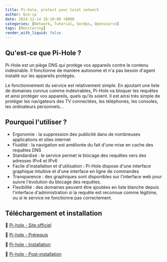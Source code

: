 ```yaml
---
title: Pi-hole, protect your local network
author: 6co-cp
date: 2024-12-14 18:10:00 +0800
categories: [Network, Tutorial, SecOps, Opensource]
tags: [Monitoring]
render_with_liquid: false
---
```


<!--- GB version
## What's Pi-hole?

Discover Pi-hole, a free DNS service that protects your devices from unwanted contents.

With the evolution of new threats, you'll no doubt be trying to protect yourself, perhaps with a SaaS tool. However, you'll also be asking yourself another legitimate question: where does my browsing data go?

Publishers will assure you that every measure is being taken to protect your precious data. And yet, we know that businesses are also targets of cyberattacks. Small and medium-sized businesses, institutions and organizations with limited financial resources are also highly exposed, and don't have the budget to deal with threats. Pi-hole is an excellent solution for actively blocking evolving lists of malicious domains.

It works simply: a list of domains, graphical monitoring of KPIs and safer browsing for users.

## Where to download?

As with any solution, the best choice is to visit the publisher's official website.

Here you'll find documentation and the latest source code.
-->

<!--- FR version
-->

## Qu'est-ce que Pi-Hole ?

Pi-Hole est un piège DNS qui protège vos appareils contre le contenu indésirable. Il fonctionne de manière autonome et n'a pas besoin d'agent installé sur les appareils protégés.

Le fonctionnement du service est relativement simple. En ajoutant une liste de domaines connus comme indésirables, Pi-Hole va bloquer les requêtes et ainsi protéger vos appareils, quels qu'ils soient. Il est ainsi très simple de protéger les navigateurs des TV connectées, les téléphones, les consoles, les ordinateurs personnels...

## Pourquoi l'utiliser ?

- Ergonomie : la suppression des publicité dans de nombreuses applications et sites internet 
- Fluidité : la navigation est améliorée du fait d'une mise en cache des requêtes DNS
- Standardisé : le service permet le blocage des requêtes vers des adresses IPv4 et IPv6
- Facile d'installation et d'utilisation :  Pi-Hole dispose d'une interface graphique intuitive et d'une interface en ligne de commandes
- Transparence : des graphiques sont disponibles sur l'interface web pour suivre l'évolution du blocage des requêtes.
- Flexibilité : des domaines peuvent être ajoutées en liste blanche depuis l'interface d'administration si la requête est reconnue comme légitime, ou si le service ne fonctionne pas correctement.

## Téléchargement et installation

🔗 [Pi-hole - Site officiel](https://pi-hole.net/)

🔗 [Pi-hole - Prérequis](https://docs.pi-hole.net/main/prerequisites/)

🔗 [Pi-hole - Installation](https://docs.pi-hole.net/main/prerequisites/)

🔗 [Pi-hole - Post-installation](https://docs.pi-hole.net/main/prerequisites/)
